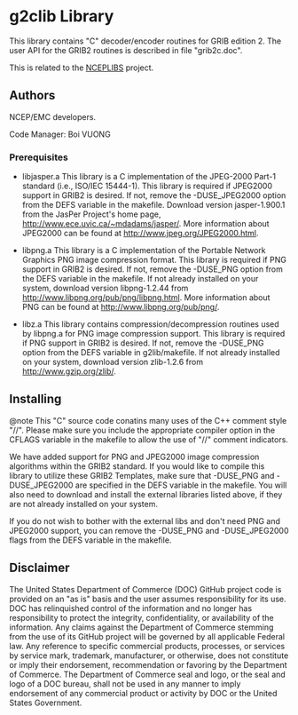 
# g2clib Library

This library contains "C" decoder/encoder routines for GRIB edition 2.
The user API for the GRIB2 routines is described in file "grib2c.doc".

This is related to the
[NCEPLIBS](https://github.com/NOAA-EMC/NCEPLIBS) project.

## Authors

NCEP/EMC developers.

Code Manager: Boi VUONG

### Prerequisites

- libjasper.a This library is a C implementation of the JPEG-2000
              Part-1 standard (i.e., ISO/IEC 15444-1).  This library
              is required if JPEG2000 support in GRIB2 is desired.  If
              not, remove the -DUSE_JPEG2000 option from the DEFS
              variable in the makefile. Download version
              jasper-1.900.1 from the JasPer Project's home page,
              http://www.ece.uvic.ca/~mdadams/jasper/. More
              information about JPEG2000 can be found at
              http://www.jpeg.org/JPEG2000.html.

- libpng.a This library is a C implementation of the Portable Network
           Graphics PNG image compression format.  This library is
           required if PNG support in GRIB2 is desired.  If not,
           remove the -DUSE_PNG option from the DEFS variable in the
           makefile. If not already installed on your system, download
           version libpng-1.2.44 from
           http://www.libpng.org/pub/png/libpng.html. More information
           about PNG can be found at http://www.libpng.org/pub/png/.

- libz.a This library contains compression/decompression routines used
         by libpng.a for PNG image compression support.  This library
         is required if PNG support in GRIB2 is desired.  If not,
         remove the -DUSE_PNG option from the DEFS variable in
         g2lib/makefile. If not already installed on your system,
         download version zlib-1.2.6 from http://www.gzip.org/zlib/.

## Installing

@note This "C" source code conatins many uses of the C++ comment style
"//".  Please make sure you include the appropriate compiler option in
the CFLAGS variable in the makefile to allow the use of "//" comment
indicators.

We have added support for PNG and JPEG2000 image compression
algorithms within the GRIB2 standard. If you would like to compile
this library to utilize these GRIB2 Templates, make sure that
-DUSE_PNG and -DUSE_JPEG2000 are specified in the DEFS variable in the
makefile. You will also need to download and install the external
libraries listed above, if they are not already installed on your
system.

If you do not wish to bother with the external libs and don't need PNG
and JPEG2000 support, you can remove the -DUSE_PNG and -DUSE_JPEG2000
flags from the DEFS variable in the makefile.

## Disclaimer

The United States Department of Commerce (DOC) GitHub project code is
provided on an "as is" basis and the user assumes responsibility for
its use. DOC has relinquished control of the information and no longer
has responsibility to protect the integrity, confidentiality, or
availability of the information. Any claims against the Department of
Commerce stemming from the use of its GitHub project will be governed
by all applicable Federal law. Any reference to specific commercial
products, processes, or services by service mark, trademark,
manufacturer, or otherwise, does not constitute or imply their
endorsement, recommendation or favoring by the Department of
Commerce. The Department of Commerce seal and logo, or the seal and
logo of a DOC bureau, shall not be used in any manner to imply
endorsement of any commercial product or activity by DOC or the United
States Government.
